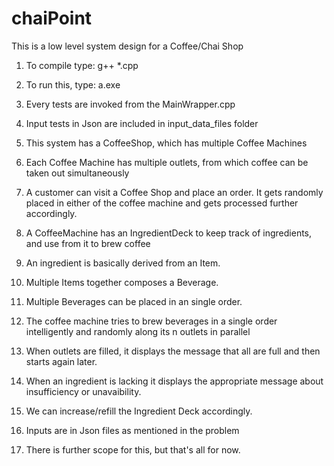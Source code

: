 # chaiPoint
This is a low level system design for a Coffee/Chai Shop

1) To compile type:
	g++ *.cpp

2) To run this, type:
	a.exe


3) Every tests are invoked from the MainWrapper.cpp
4) Input tests in Json are included in input_data_files folder
5) This system has a CoffeeShop, which has multiple Coffee Machines
6) Each Coffee Machine has multiple outlets, from which coffee can be taken out simultaneously

7) A customer can visit a Coffee Shop and place an order. It gets randomly placed in either of the coffee machine and gets processed further accordingly. 

8) A CoffeeMachine has an IngredientDeck to keep track of ingredients, and use from it to brew coffee
9) An ingredient is basically derived from an Item. 
10) Multiple Items together composes a Beverage.
11) Multiple Beverages can be placed in an single order.
12) The coffee machine tries to brew beverages in a single order intelligently and randomly along its n outlets in parallel

13) When outlets are filled, it displays the message that all are full and then starts again later.
14) When an ingredient is lacking it displays the appropriate message about insufficiency or unavaibility.
15) We can increase/refill the Ingredient Deck accordingly.

16) Inputs are in Json files as mentioned in the problem
17) There is further scope for this, but that's all for now. 

